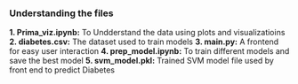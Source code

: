 ### Understanding the files

**1. Prima_viz.ipynb:** To Undderstand the data using plots and visualizatioins
**2. diabetes.csv:** The dataset used to train models
**3. main.py:** A frontend for easy user interaction
**4. prep_model.ipynb:** To train different models and save the best model
**5. svm_model.pkl:** Trained SVM model file used by front end to predict Diabetes
